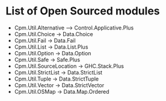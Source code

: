 # List of Open Sourced modules

- Cpm.Util.Alternative --> Control.Applicative.Plus
- Cpm.Util.Choice -> Data.Choice
- Cpm.Util.Fail -> Data.Fail
- Cpm.Util.List -> Data.List.Plus
- Cpm.Util.Option -> Data.Option
- Cpm.Util.Safe -> Safe.Plus
- Cpm.Util.SourceLocation -> GHC.Stack.Plus
- Cpm.Util.StrictList -> Data.StrictList
- Cpm.Util.Tuple -> Data.StrictTuple
- Cpm.Util.Vector -> Data.StrictVector
- Cpm.Util.OSMap -> Data.Map.Ordered
